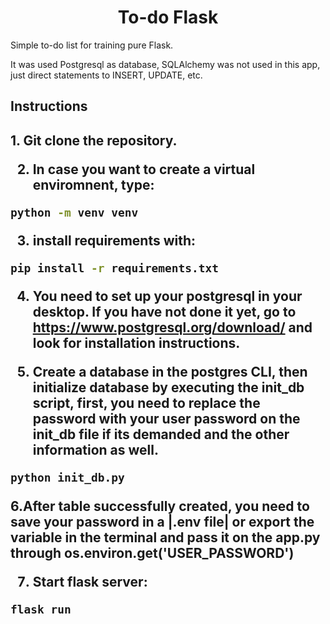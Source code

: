 <h1 style="text-align: center;">
    To-do Flask
</h1>
<p>Simple to-do list for training pure Flask.<p>
<p>It was used Postgresql as database, SQLAlchemy was not used in this app, just direct statements to INSERT, UPDATE, etc.<p>
<h2>Instructions<h2>
1. Git clone the repository.

2. In case you want to create a virtual enviromnent, type:
```sh
python -m venv venv
```

3. install requirements with:
```sh
pip install -r requirements.txt
```

4. You need to set up your postgresql in your desktop. If you have not done it yet, go to https://www.postgresql.org/download/ and look for installation instructions.

5. Create a database in the postgres CLI, then initialize database by executing the init_db script, first, you need to replace the password with your user password on the init_db file if its demanded and the other information as well.
```sh
python init_db.py
```

6.After table successfully created, you need to save your password in a |.env file| or export the variable in the terminal and pass it on the app.py through os.environ.get('USER_PASSWORD')

7. Start flask server:
```sh
flask run
```


